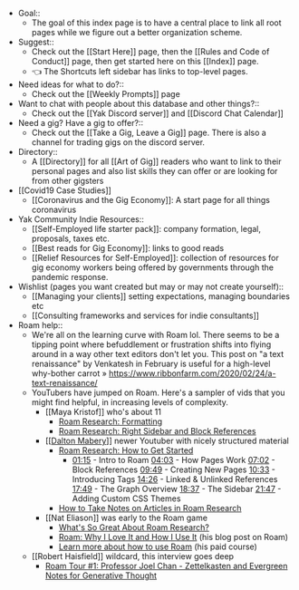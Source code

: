 - Goal::
    - The goal of this index page is to have a central place to link all root pages while we figure out a better organization scheme. 
- Suggest:: 
    - Check out the [[Start Here]] page, then the [[Rules and Code of Conduct]] page, then get started here on this [[Index]] page. 
    - 👈 The Shortcuts left sidebar has links to top-level pages.
- Need ideas for what to do?::
    - Check out the [[Weekly Prompts]] page
- Want to chat with people about this database and other things?::
    - Check out the [[Yak Discord server]] and [[Discord Chat Calendar]]
- Need a gig? Have a gig to offer?::
    - Check out the [[Take a Gig, Leave a Gig]] page. There is also a channel for trading gigs on the discord server.
- Directory:: 
    - A [[Directory]] for all [[Art of Gig]] readers who want to link to their personal pages and also list skills they can offer or are looking for from other gigsters
- [[Covid19 Case Studies]]
    - [[Coronavirus and the Gig Economy]]: A start page for all things coronavirus
- Yak Community Indie Resources::
    - [[Self-Employed life starter pack]]: company formation, legal, proposals, taxes etc.
    - [[Best reads for Gig Economy]]: links to good reads
    - [[Relief Resources for Self-Employed]]: collection of resources for gig economy workers being offered by governments through the pandemic response.
- Wishlist (pages you want created but may or may not create yourself)::
    - [[Managing your clients]] setting expectations, managing boundaries etc
    - [[Consulting frameworks and services for indie consultants]]
- Roam help::
    - We're all on the learning curve with Roam lol. There seems to be a tipping point where befuddlement or frustration shifts into flying around in a way other text editors don't let you. This post on "a text renaissance" by Venkatesh in February is useful for a high-level why-bother carrot 
» https://www.ribbonfarm.com/2020/02/24/a-text-renaissance/
    - YouTubers have jumped on Roam. Here's a sampler of vids that you might find helpful, in increasing levels of complexity.
        - [[Maya Kristof]] who's about 11
            - [Roam Research: Formatting](https://www.youtube.com/watch?v=DRwXwSfPzbw)
            - [Roam Research: Right Sidebar and Block References](https://www.youtube.com/watch?v=rorHyn0BBb4)
        - [[[Dalton Mabery](https://www.youtube.com/channel/UCMAybkfjCYdWAD5mRDWCt5w)]] newer Youtuber with nicely structured material
            - [Roam Research: How to Get Started](https://www.youtube.com/watch?v=6VHcSw8l0GQ)
                - [01:15](https://www.youtube.com/watch?v=6VHcSw8l0GQ&t=75s) - Intro to Roam
[04:03](https://www.youtube.com/watch?v=6VHcSw8l0GQ&t=243s) - How Pages Work
[07:02](https://www.youtube.com/watch?v=6VHcSw8l0GQ&t=422s) - Block References
[09:49](https://www.youtube.com/watch?v=6VHcSw8l0GQ&t=589s) - Creating New Pages
[10:33](https://www.youtube.com/watch?v=6VHcSw8l0GQ&t=633s) - Introducing Tags
[14:26](https://www.youtube.com/watch?v=6VHcSw8l0GQ&t=866s) - Linked & Unlinked References
[17:49](https://www.youtube.com/watch?v=6VHcSw8l0GQ&t=1069s) - The Graph Overview
[18:37](https://www.youtube.com/watch?v=6VHcSw8l0GQ&t=1117s) - The Sidebar
[21:47](https://www.youtube.com/watch?v=6VHcSw8l0GQ&t=1307s) - Adding Custom CSS Themes
            - [How to Take Notes on Articles in Roam Research](https://www.youtube.com/watch?v=siV_iHcfU5U)
        - [[Nat Eliason]] was early to the Roam game
            - [What's So Great About Roam Research?](https://www.youtube.com/watch?v=syKAar8ZD-U)
            - [Roam: Why I Love It and How I Use It](https://www.nateliason.com/blog/roam) (his blog post on Roam)
            - [Learn more about how to use Roam](https://learn.nateliason.com/p/effortless-output-with-roam) (his paid course)
    - [[Robert Haisfield]] wildcard, this interview goes deep
        - [Roam Tour #1: Professor Joel Chan - Zettelkasten and Evergreen Notes for Generative Thought ](https://www.youtube.com/watch?v=A6PIrVZoZAk)

